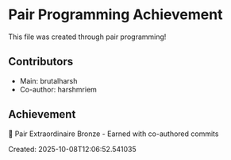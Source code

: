 # Pair Programming Achievement

This file was created through pair programming!

## Contributors
- Main: brutalharsh
- Co-author: harshmriem

## Achievement
👥 Pair Extraordinaire Bronze - Earned with co-authored commits

Created: 2025-10-08T12:06:52.541035
